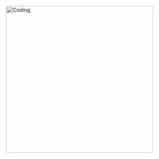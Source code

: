  <img align="right" alt="Coding" width="400" src="https://imgs.search.brave.com/zK26M1qMEZK9FOVNHCZTIeVgxU-ZFu20myjX6Va4tx8/rs:fit:860:0:0/g:ce/aHR0cHM6Ly90My5m/dGNkbi5uZXQvanBn/LzAyLzg5Lzg4LzY2/LzM2MF9GXzI4OTg4/NjY2NV9UMG1PQmRt/TmFUeEVSN1RZcjNV/SzRwaUROdFlIRnRU/Wi5qcGc)https://imgs.search.brave.com/zK26M1qMEZK9FOVNHCZTIeVgxU-ZFu20myjX6Va4tx8/rs:fit:860:0:0/g:ce/aHR0cHM6Ly90My5m/dGNkbi5uZXQvanBn/LzAyLzg5Lzg4LzY2/LzM2MF9GXzI4OTg4/NjY2NV9UMG1PQmRt/TmFUeEVSN1RZcjNV/SzRwaUROdFlIRnRU/Wi5qcGc">

